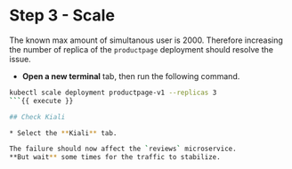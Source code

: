 # Step 3 - Scale

The known max amount of simultanous user is 2000.
Therefore increasing the number of replica of the `productpage` deployment should resolve the issue.

* **Open a new terminal** tab, then run the following command.

```bash
kubectl scale deployment productpage-v1 --replicas 3
```{{ execute }}

## Check Kiali

* Select the **Kiali** tab.

The failure should now affect the `reviews` microservice.
**But wait** some times for the traffic to stabilize.